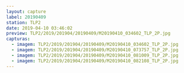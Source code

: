 ```yaml
---
layout: capture
label: 20190409
station: TLP2
date: 2019-04-10 03:46:02
preview: TLP2/2019/201904/20190409/M20190410_034602_TLP_2P.jpg
capturas:
  - imagem: TLP2/2019/201904/20190409/M20190410_034602_TLP_2P.jpg
  - imagem: TLP2/2019/201904/20190409/M20190410_073757_TLP_2P.jpg
  - imagem: TLP2/2019/201904/20190409/M20190410_081009_TLP_2P.jpg
  - imagem: TLP2/2019/201904/20190409/M20190410_082108_TLP_2P.jpg
---
```

